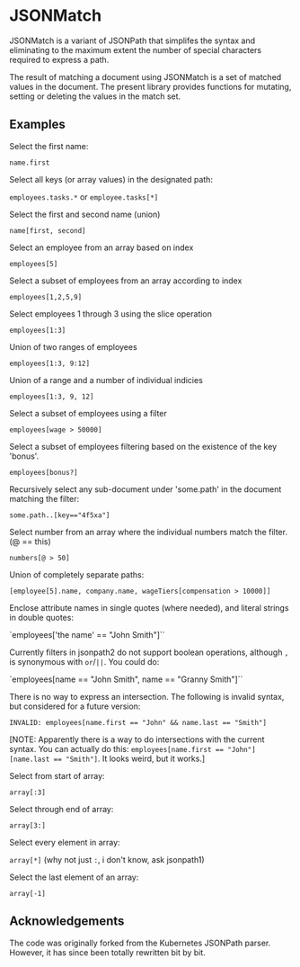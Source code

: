 # JSONMatch

JSONMatch is a variant of JSONPath that simplifes the syntax and eliminating to the maximum extent the number of special characters required to express a path.

The result of matching a document using JSONMatch is a set of matched values in the document. The present library provides functions for mutating, setting or deleting the values in the match set.

## Examples

Select the first name:

`name.first`

Select all keys (or array values) in the designated path:

`employees.tasks.*` or `employee.tasks[*]`

Select the first and second name (union)

`name[first, second]`

Select an employee from an array based on index

`employees[5]`

Select a subset of employees from an array according to index

`employees[1,2,5,9]`

Select employees 1 through 3 using the slice operation

`employees[1:3]`

Union of two ranges of employees

`employees[1:3, 9:12]`

Union of a range and a number of individual indicies

`employees[1:3, 9, 12]`

Select a subset of employees using a filter

`employees[wage > 50000]`

Select a subset of employees filtering based on the existence of the key
'bonus'.

`employees[bonus?]`

Recursively select any sub-document under 'some.path' in the document matching the filter:

`some.path..[key=="4f5xa"]`

Select number from an array where the individual numbers match the filter. (@ == this)

`numbers[@ > 50]`

Union of completely separate paths:

`[employee[5].name, company.name, wageTiers[compensation > 10000]]`

Enclose attribute names in single quotes (where needed), and literal strings in double quotes:

`employees['the name' == "John Smith"]``

Currently filters in jsonpath2 do not support boolean operations, although `,` is synonymous with `or`/`||`. You could do:

`employees[name == "John Smith", name == "Granny Smith"]``

There is no way to express an intersection. The following is invalid syntax, but considered for a future version:

`INVALID: employees[name.first == "John" && name.last == "Smith"]`

[NOTE: Apparently there is a way to do intersections with the current syntax. You can actually do this:
`employees[name.first == "John"][name.last == "Smith"]`. It looks weird, but it works.]

Select from start of array:

`array[:3]`

Select through end of array:

`array[3:]`

Select every element in array:

`array[*]` (why not just `:`, i don't know, ask jsonpath1)

Select the last element of an array:

`array[-1]`

## Acknowledgements

The code was originally forked from the Kubernetes JSONPath parser. However, it has since been totally rewritten bit by bit.
